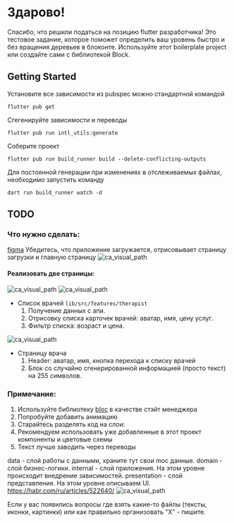 # Здарово!
Спасибо, что решили податься на позицию flutter разработчика!
Это тестовое задание, которое поможет определить ваш уровень быстро и без вращения деревьев в блоконте.
Используйте этот boilerplate project или создайте сами с библиотекой Block.

## Getting Started
Установите все зависимости из pubspec можно стандартной командой

```shell
flutter pub get
```

Сгегенируйте зависимости и переводы

```shell
flutter pub run intl_utils:generate
```

Соберите проект
```shell
flutter pub run build_runner build --delete-conflicting-outputs
```

Для постоянной генерации при изменениях в отслеживаемых файлах, 
необходимо запустить команду
```shell
dart run build_runner watch -d
```

## TODO

### Что нужно сделать:
[figma](https://www.figma.com/file/hfV8YVw7uWNEb1lHdbPFNX/Untitled?type=design&node-id=0%3A1&mode=design&t=ARFhMydSbNRwzMJn-1)
Убедитесь, что приложение загружается, отрисовывает страницу загрузки и главную страницу
![ca_visual_path](markdown_pictures/view_splash_screen.jpg)

#### Реализовать две страницы:

![ca_visual_path](markdown_pictures/view_list.jpg)
![ca_visual_path](markdown_pictures/view_filter.jpg)
* Список врачей `lib/src/features/therapist`
    1. Получение данных с апи.
    2. Отрисовку списка карточек врачей: аватар, имя, цену услуг.
    3. Фильтр списка: возраст и цена.

![ca_visual_path](markdown_pictures/view_therapist_details.jpg)
* Страницу врача
    1. Header: аватар, имя, кнопка перехода к списку врачей
    2. Блок со случайно сгенерированной информацией (просто текст) на 255 символов.

### Примечание:

1. Используйте библиотеку [bloc](https://bloclibrary.dev/#/) в качестве стэйт менеджера
2. Попробуйте добавить анимацию
3. Старайтесь разделять код на слои:
4. Рекомендуем использовать уже добавленные в этот проект компоненты и цветовые схемы
5. Текст лучше заводить через переводы

data - слой работы с данными, храните тут свои moc данные.
domain - слой бизнес-логики.
internal - слой приложения. На этом уровне происходит внедрение зависимостей.
presentation - слой представления. На этом уровне описываем UI.
https://habr.com/ru/articles/522640/
![ca_visual_path](markdown_pictures/ca_visual.png)
   
Если у вас появились вопросы где взять какие-то файлы (тексты, иконки, картинки) или как правильно организовать "X" - пишите.
